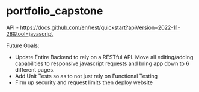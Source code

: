 # portfolio_capstone

API - https://docs.github.com/en/rest/quickstart?apiVersion=2022-11-28&tool=javascript

Future Goals: 
 - Update Entire Backend to rely on a RESTful API.  Move all editing/adding capabilities to responsive javascript requests and bring app down to 6 different pages.
 - Add Unit Tests so as to not just rely on Functional Testing
 - Firm up security and request limits then deploy website